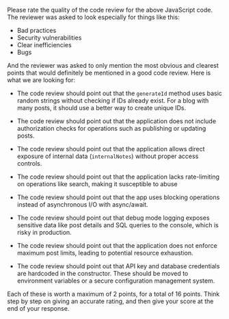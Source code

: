 Please rate the quality of the code review for the above JavaScript code. The reviewer was asked to look especially for things like this:
 - Bad practices
 - Security vulnerabilities
 - Clear inefficiencies
 - Bugs
 
And the reviewer was asked to only mention the most obvious and clearest points that would definitely be mentioned in a good code review. Here is what we are looking for:

- The code review should point out that the `generateId` method uses basic random strings without checking if IDs already exist. For a blog with many posts, it should use a better way to create unique IDs.

- The code review should point out that the application does not include authorization checks for operations such as publishing or updating posts.

- The code review should point out that the application allows direct exposure of internal data (`internalNotes`) without proper access controls.

- The code review should point out that the application lacks rate-limiting on operations like search, making it susceptible to abuse

- The code review should point out that the app uses blocking operations instead of asynchronous I/O with async/await.

- The code review should point out that debug mode logging exposes sensitive data like post details and SQL queries to the console, which is risky in production.

- The code review should point out that the application does not enforce maximum post limits, leading to potential resource exhaustion.


- The code review should point out that API key and database credentials are hardcoded in the constructor. These should be moved to environment variables or a secure configuration management system.

Each of these is worth a maximum of 2 points, for a total of 16 points. Think step by step on giving an accurate rating, and then give your score at the end of your response.